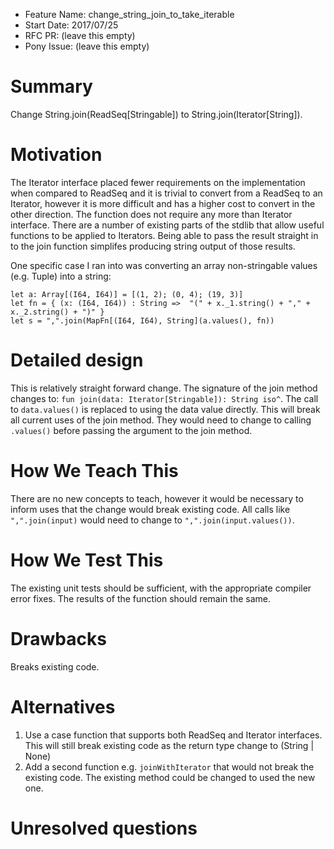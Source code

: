 - Feature Name: change_string_join_to_take_iterable
- Start Date: 2017/07/25
- RFC PR: (leave this empty)
- Pony Issue: (leave this empty)

# Summary

Change String.join(ReadSeq[Stringable]) to String.join(Iterator[String]).

# Motivation

The Iterator interface placed fewer requirements on the implementation when compared to ReadSeq and it is trivial to convert from a ReadSeq to an Iterator, however it is more difficult and has a higher cost to convert in the other direction.  The function does not require any more than Iterator interface.  There are a number of existing parts of the stdlib that allow useful functions to be applied to Iterators.  Being able to pass the result straight in to the join function simplifes producing string output of those results.

One specific case I ran into was converting an array non-stringable values (e.g. Tuple) into a string:
```
let a: Array[(I64, I64)] = [(1, 2); (0, 4); (19, 3)]
let fn = { (x: (I64, I64)) : String =>  "(" + x._1.string() + "," + x._2.string() + ")" }
let s = ",".join(MapFn[(I64, I64), String](a.values(), fn))
```

# Detailed design

This is relatively straight forward change.  The signature of the join method changes to: `fun join(data: Iterator[Stringable]): String iso^`.  The call to `data.values()` is replaced to using the data value directly.  This will break all current uses of the join method.  They would need to change to calling `.values()` before passing the argument to the join method.

# How We Teach This

There are no new concepts to teach, however it would be necessary to inform uses that the change would break existing code.  All calls like `",".join(input)` would need to change to `",".join(input.values())`.

# How We Test This

The existing unit tests should be sufficient, with the appropriate compiler error fixes.  The results of the function should remain the same.

# Drawbacks

Breaks existing code.

# Alternatives

1. Use a case function that supports both ReadSeq and Iterator interfaces.  This will still break existing code as the return type change to (String | None)
1. Add a second function e.g. `joinWithIterator` that would not break the existing code.  The existing method could be changed to used the new one.

# Unresolved questions
